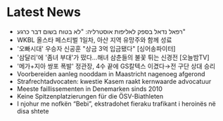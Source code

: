 # Latest News
-  רפאל נדאל בספק לאליפות אוסטרליה: "לא בטוח בשום דבר כרגע"
-  WKBL 올스타 페스티벌 1일차, 아산 지역 유망주와 함께 성료
-  '오빠시대' 우승자 신공훈 "상금 3억 입금됐다" [싱어송파이터]
-  '삼달리'에 '좀녀 부대'가 떴다…해녀 삼춘들의 불꽃 튀는 신경전 [오늘밤TV]
-  '메가+지아 쌍포 폭발' 정관장, 4수 끝에 GS칼텍스 이겼다→전 구단 상대 승리
-  Voorbereiden aanleg nooddam in Maastricht nagenoeg afgerond
-  Strafrechtadvocaten: kwestie Kasem raakt kernwaarde advocatuur
-  Meeste faillissementen in Denemarken sinds 2010
-  Keine Spitzenplatzierungen für die ÖSV-Biathleten
-  I njohur me nofkën “Bebi”, ekstradohet fieraku trafikant i heroinës në disa shtete
